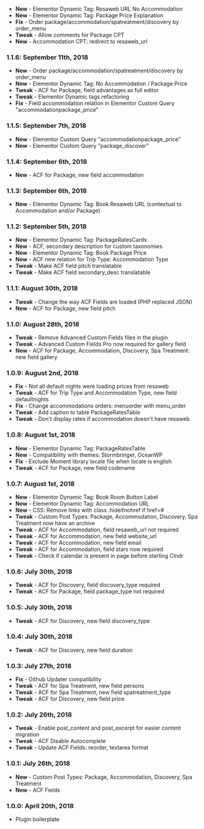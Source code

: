 * **New** - Elementor Dynamic Tag: Resaweb URL No Accommodation
* **New** - Elementor Dynamic Tag: Package Price Explanation
* **Fix** - Order package/accommodation/spatreatment/discovery by order_menu
* **Tweak** - Allow comments for Package CPT
* **New** - Accommodation CPT: redirect to resaweb_url

### 1.1.6: September 11th, 2018
* **New** - Order package/accommodation/spatreatment/discovery by order_menu
* **New** - Elementor Dynamic Tag: No Accommodation / Package Price
* **Tweak** - ACF for Package, field advantages as full editor
* **Tweak** - Elementor Dynamic tags refactoring
* **Fix** - Field accommodation relation in Elementor Custom Query "accommodationpackage_price"

### 1.1.5: September 7th, 2018
* **New** - Elementor Custom Query "accommodationpackage_price"
* **New** - Elementor Custom Query "package_discover"

### 1.1.4: September 6th, 2018
* **New** - ACF for Package, new field accommodation

### 1.1.3: September 6th, 2018
* **New** - Elementor Dynamic Tag: Book Resaweb URL (contextual to Accommodation and/or Package)

### 1.1.2: September 5th, 2018
* **New** - Elementor Dynamic Tag: PackageRatesCards
* **New** - ACF, secondary description for custom taxonomies
* **New** - Elementor Dynamic Tag: Book Package Price
* **New** - ACF new relation for Trip Type: Accommodation Type
* **Tweak** - Make ACF field pitch translatable
* **Tweak** - Make ACF field secondary_desc translatable

### 1.1.1: August 30th, 2018
* **Tweak** - Change the way ACF Fields are loaded (PHP replaced JSON)
* **New** - ACF for Package, new field pitch

### 1.1.0: August 28th, 2018
* **Tweak** - Remove Advanced Custom Fields files in the plugin
* **Tweak** - Advanced Custom Fields Pro now required for gallery field
* **New** - ACF for Package, Accommodation, Discovery, Spa Treatment: new field gallery

### 1.0.9: August 2nd, 2018
* **Fix** - Not all default nights were loading prices from resaweb
* **Tweak** - ACF for Trip Type and Accommodation Type, new field defaultnights
* **Fix** - Change accommodations orders: menuorder with menu_order
* **Tweak** - Add caption to table PackageRatesTable
* **Tweak** - Don't display rates if accommodation doesn't have resaweb

### 1.0.8: August 1st, 2018
* **New** - Elementor Dynamic Tag: PackageRatesTable
* **New** - Compatibility with themes: Stormbringer, OceanWP
* **Fix** - Exclude Moment library locale file when locale is english
* **Tweak** - ACF for Package, new field codename

### 1.0.7: August 1st, 2018
* **New** - Elementor Dynamic Tag: Book Room Button Label
* **New** - Elementor Dynamic Tag: Accommodation URL
* **New** - CSS: Remove links with class .hideifnohref if href=#
* **Tweak** - Custom Post Types: Package, Accommodation, Discovery, Spa Treatment now have an archive
* **Tweak** - ACF for Accommodation, field resaweb_url not required
* **Tweak** - ACF for Accommodation, new field website_url
* **Tweak** - ACF for Accommodation, new field email
* **Tweak** - ACF for Accommodation, field stars now required
* **Tweak** - Check if calendar is present in page before starting Clndr

### 1.0.6: July 30th, 2018
* **Tweak** - ACF for Discovery, field discovery_type required
* **Tweak** - ACF for Package, field package_type not required

### 1.0.5: July 30th, 2018
* **Tweak** - ACF for Discovery, new field discovery_type

### 1.0.4: July 30th, 2018
* **Tweak** - ACF for Discovery, new field duration

### 1.0.3: July 27th, 2018
* **Fix** - Github Updater compatibility
* **Tweak** - ACF for Spa Treatment, new field persons
* **Tweak** - ACF for Spa Treatment, new field spatreatment_type
* **Tweak** - ACF for Discovery, new field price

### 1.0.2: July 26th, 2018
* **Tweak** - Enable post_content and post_excerpt for easier content migration
* **Tweak** - ACF Disable Autocomplete
* **Tweak** - Update ACF Fields: reorder, textarea format

### 1.0.1: July 26th, 2018
* **New** - Custom Post Types: Package, Accommodation, Discovery, Spa Treatment
* **New** - ACF Fields

### 1.0.0: April 20th, 2018
* Plugin boilerplate
